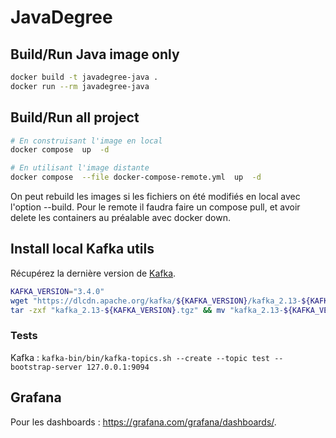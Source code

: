 # JavaDegree

## Build/Run Java image only
```bash
docker build -t javadegree-java .
docker run --rm javadegree-java
```

## Build/Run all project
```bash
# En construisant l'image en local
docker compose  up  -d

# En utilisant l'image distante
docker compose  --file docker-compose-remote.yml  up  -d
```
On peut rebuild les images si les fichiers on été modifiés en local avec l'option --build. Pour le remote il faudra faire un compose pull, et avoir delete les containers au préalable avec docker down.

## Install local Kafka utils
Récupérez la dernière version de [Kafka](https://dlcdn.apache.org/kafka/).

```bash
KAFKA_VERSION="3.4.0"
wget "https://dlcdn.apache.org/kafka/${KAFKA_VERSION}/kafka_2.13-${KAFKA_VERSION}.tgz"
tar -zxf "kafka_2.13-${KAFKA_VERSION}.tgz" && mv "kafka_2.13-${KAFKA_VERSION}" "kafka-bin" && rm -rf "kafka_2.13-${KAFKA_VERSION}.tgz"
```

### Tests
Kafka : `kafka-bin/bin/kafka-topics.sh --create --topic test --bootstrap-server 127.0.0.1:9094`

## Grafana
Pour les dashboards : https://grafana.com/grafana/dashboards/.
